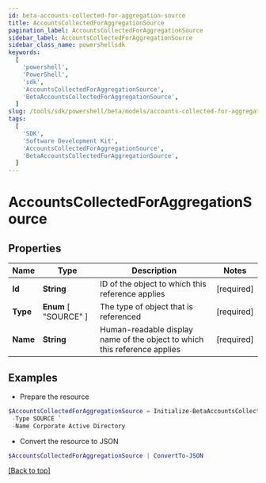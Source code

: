 ```yaml
---
id: beta-accounts-collected-for-aggregation-source
title: AccountsCollectedForAggregationSource
pagination_label: AccountsCollectedForAggregationSource
sidebar_label: AccountsCollectedForAggregationSource
sidebar_class_name: powershellsdk
keywords:
  [
    'powershell',
    'PowerShell',
    'sdk',
    'AccountsCollectedForAggregationSource',
    'BetaAccountsCollectedForAggregationSource',
  ]
slug: /tools/sdk/powershell/beta/models/accounts-collected-for-aggregation-source
tags:
  [
    'SDK',
    'Software Development Kit',
    'AccountsCollectedForAggregationSource',
    'BetaAccountsCollectedForAggregationSource',
  ]
---
```


# AccountsCollectedForAggregationSource

## Properties

| Name | Type | Description | Notes |
| --- | --- | --- | --- |
| **Id** | **String** | ID of the object to which this reference applies | [required] |
| **Type** | **Enum** [ "SOURCE" ] | The type of object that is referenced | [required] |
| **Name** | **String** | Human-readable display name of the object to which this reference applies | [required] |

## Examples

- Prepare the resource

```powershell
$AccountsCollectedForAggregationSource = Initialize-BetaAccountsCollectedForAggregationSource  -Id 4e4d982dddff4267ab12f0f1e72b5a6d `
 -Type SOURCE `
 -Name Corporate Active Directory
```

- Convert the resource to JSON

```powershell
$AccountsCollectedForAggregationSource | ConvertTo-JSON
```

[[Back to top]](#)
